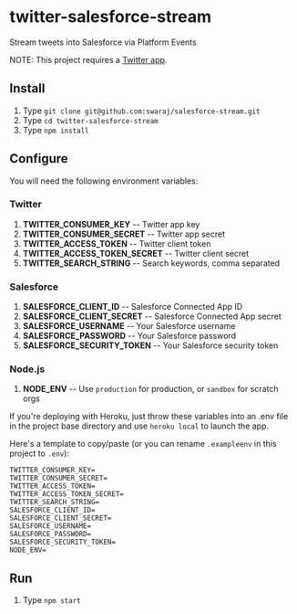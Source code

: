 # twitter-salesforce-stream
Stream tweets into Salesforce via Platform Events

NOTE: This project requires a [Twitter app](https://apps.twitter.com/).

## Install
1. Type `git clone git@github.com:swaraj/salesforce-stream.git`
1. Type `cd twitter-salesforce-stream`
1. Type `npm install`

## Configure

You will need the following environment variables:

### Twitter
1. __TWITTER_CONSUMER_KEY__ -- Twitter app key
1. __TWITTER_CONSUMER_SECRET__ -- Twitter app secret
1. __TWITTER_ACCESS_TOKEN__ -- Twitter client token
1. __TWITTER_ACCESS_TOKEN_SECRET__ -- Twitter client secret
1. __TWITTER_SEARCH_STRING__ -- Search keywords, comma separated

### Salesforce
1. __SALESFORCE_CLIENT_ID__ -- Salesforce Connected App ID
1. __SALESFORCE_CLIENT_SECRET__ -- Salesforce Connected App secret
1. __SALESFORCE_USERNAME__ -- Your Salesforce username
1. __SALESFORCE_PASSWORD__ -- Your Salesforce password
1. __SALESFORCE_SECURITY_TOKEN__ -- Your Salesforce security token

### Node.js
1. __NODE_ENV__ -- Use `production` for production, or `sandbox` for scratch orgs

If you're deploying with Heroku, just throw these variables into an .env file in the project base directory and use `heroku local` to launch the app.

Here's a template to copy/paste (or you can rename `.exampleenv` in this project to `.env`):
```code
TWITTER_CONSUMER_KEY=
TWITTER_CONSUMER_SECRET=
TWITTER_ACCESS_TOKEN=
TWITTER_ACCESS_TOKEN_SECRET=
TWITTER_SEARCH_STRING=
SALESFORCE_CLIENT_ID=
SALESFORCE_CLIENT_SECRET=
SALESFORCE_USERNAME=
SALESFORCE_PASSWORD=
SALESFORCE_SECURITY_TOKEN=
NODE_ENV=
```

## Run
1. Type `npm start`
